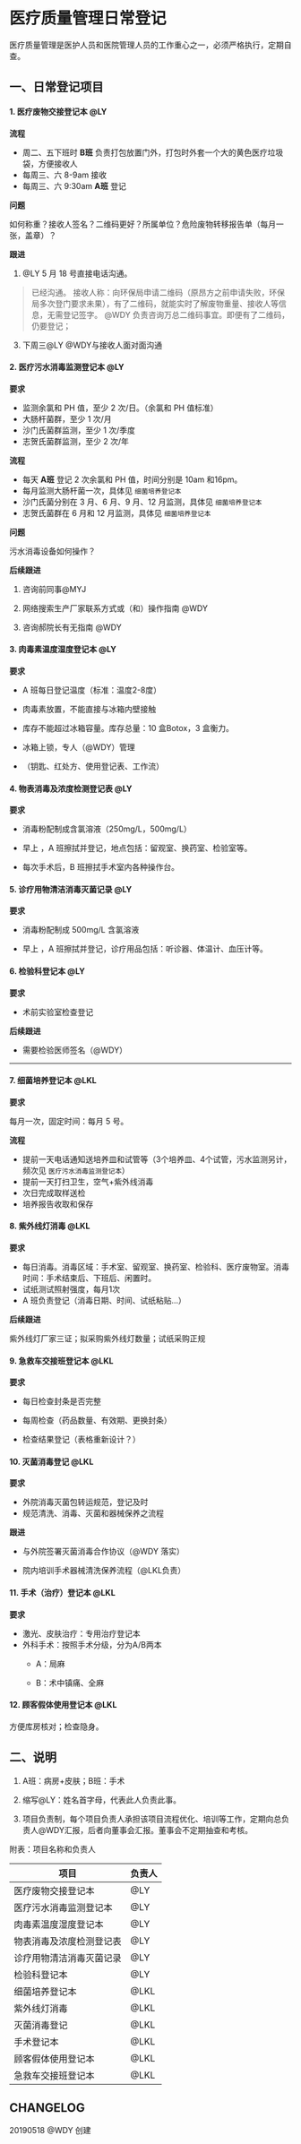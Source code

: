 # 医疗质量管理日常登记

医疗质量管理是医护人员和医院管理人员的工作重心之一，必须严格执行，定期自查。

## 一、日常登记项目

#### 1. 医疗废物交接登记本 @LY

**流程**

- 周二、五下班时 **B班** 负责打包放置门外，打包时外套一个大的黄色医疗垃圾袋，方便接收人
- 每周三、六 8-9am 接收
- 每周三、六 9:30am **A班** 登记

**问题**

如何称重？接收人签名？二维码更好？所属单位？危险废物转移报告单（每月一张，盖章）？

**跟进**

1. @LY 5 月 18 号直接电话沟通。
>已经沟通。
>接收人称：向环保局申请二维码（原昂方之前申请失败，环保局多次登门要求未果），有了二维码，就能实时了解废物重量、接收人等信息，无需登记签字。
>@WDY 负责咨询万总二维码事宜。即便有了二维码，仍要登记；
3. 下周三@LY @WDY与接收人面对面沟通



#### 2. 医疗污水消毒监测登记本 @LY

**要求**

- 监测余氯和 PH 值，至少 2 次/日。（余氯和 PH 值标准）
- 大肠杆菌群，至少 1 次/月
- 沙门氏菌群监测，至少 1 次/季度
- 志贺氏菌群监测，至少 2 次/年

**流程**

- 每天 **A班** 登记 2 次余氯和 PH 值，时间分别是 10am 和16pm。
- 每月监测大肠杆菌一次，具体见 `细菌培养登记本`
- 沙门氏菌分别在 3 月、6 月、9 月、12 月监测，具体见 `细菌培养登记本`
- 志贺氏菌群在 6 月和 12 月监测，具体见 `细菌培养登记本`

**问题**

污水消毒设备如何操作？

**后续跟进**

1. 咨询前同事@MYJ

2. 网络搜索生产厂家联系方式或（和）操作指南 @WDY

3. 咨询郝院长有无指南 @WDY


#### 3. 肉毒素温度湿度登记本 @LY

**要求**

- A 班每日登记温度（标准：温度2-8度）

- 肉毒素放置，不能直接与冰箱内壁接触

- 库存不能超过冰箱容量。库存总量：10 盒Botox，3 盒衡力。

- 冰箱上锁，专人（@WDY）管理

- （钥匙、红处方、使用登记表、工作流）



#### 4. 物表消毒及浓度检测登记表 @LY

**要求**

- 消毒粉配制成含氯溶液（250mg/L，500mg/L）

- 早上 ，A 班擦拭并登记，地点包括：留观室、换药室、检验室等。

- 每次手术后，B 班擦拭手术室内各种操作台。



#### 5. 诊疗用物清洁消毒灭菌记录 @LY

**要求**

- 消毒粉配制成 500mg/L 含氯溶液

- 早上 ，A 班擦拭并登记，诊疗用品包括：听诊器、体温计、血压计等。



#### 6. 检验科登记本 @LY

**要求**

- 术前实验室检查登记

**后续跟进**

- 需要检验医师签名（@WDY）


---



#### 7. 细菌培养登记本 @LKL

**要求**

每月一次，固定时间：每月 5 号。

**流程**

- 提前一天电话通知送培养皿和试管等（3个培养皿、4个试管，污水监测另计，频次见 `医疗污水消毒监测登记本`）
- 提前一天打扫卫生，空气+紫外线消毒
- 次日完成取样送检
- 培养报告收取和保存



#### 8. 紫外线灯消毒 @LKL

**要求**

- 每日消毒。消毒区域：手术室、留观室、换药室、检验科、医疗废物室。消毒时间：手术结束后、下班后、闲置时。
- 试纸测试照射强度，每月1次
- A 班负责登记（消毒日期、时间、试纸粘贴...）

**后续跟进**

紫外线灯厂家三证；拟采购紫外线灯数量；试纸采购正规



#### 9. 急救车交接班登记本 @LKL

**要求**

- 每日检查封条是否完整

- 每周检查（药品数量、有效期、更换封条）

- 检查结果登记（表格重新设计？）


#### 10. 灭菌消毒登记 @LKL

**要求**

- 外院消毒灭菌包转运规范，登记及时
- 规范清洗、消毒、灭菌和器械保养之流程

**跟进**

- 与外院签署灭菌消毒合作协议（@WDY 落实）

- 院内培训手术器械清洗保养流程（@LKL负责）


#### 11. 手术（治疗）登记本 @LKL

**要求**

- 激光、皮肤治疗：专用治疗登记本
- 外科手术：按照手术分级，分为A/B两本
  - A：局麻

  - B：术中镇痛、全麻


#### 12. 顾客假体使用登记本 @LKL

方便库房核对；检查隐身。



## 二、说明

1. A班：病房+皮肤；B班：手术

2. 缩写@LY：姓名首字母，代表此人负责此事。
3.  项目负责制，每个项目负责人承担该项目流程优化、培训等工作，定期向总负责人@WDY汇报，后者向董事会汇报。董事会不定期抽查和考核。

附表：项目名称和负责人

| 项目                     | 负责人 |
| ------------------------ | ------ |
| 医疗废物交接登记本       | @LY    |
| 医疗污水消毒监测登记本   | @LY    |
| 肉毒素温度湿度登记本     | @LY    |
| 物表消毒及浓度检测登记表 | @LY    |
| 诊疗用物清洁消毒灭菌记录 | @LY    |
| 检验科登记本             | @LY    |
| 细菌培养登记本           | @LKL   |
| 紫外线灯消毒             | @LKL   |
| 灭菌消毒登记             | @LKL   |
| 手术登记本               | @LKL   |
| 顾客假体使用登记本       | @LKL   |
| 急救车交接班登记本       | @LKL   |

## CHANGELOG

20190518 @WDY 创建
